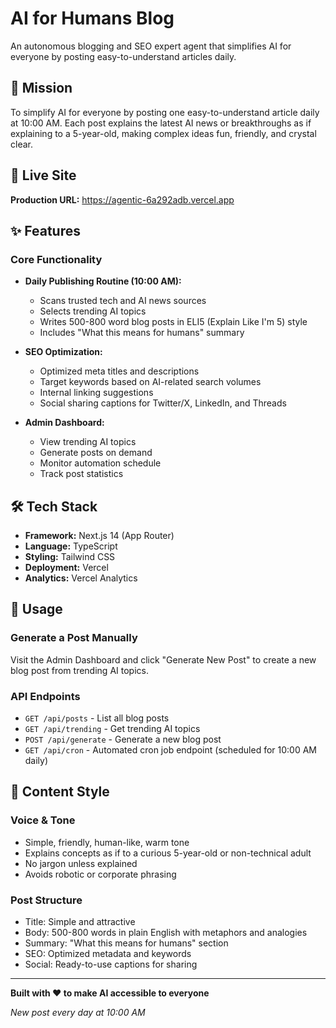 # AI for Humans Blog

An autonomous blogging and SEO expert agent that simplifies AI for everyone by posting easy-to-understand articles daily.

## 🎯 Mission

To simplify AI for everyone by posting one easy-to-understand article daily at 10:00 AM. Each post explains the latest AI news or breakthroughs as if explaining to a 5-year-old, making complex ideas fun, friendly, and crystal clear.

## 🚀 Live Site

**Production URL:** https://agentic-6a292adb.vercel.app

## ✨ Features

### Core Functionality

- **Daily Publishing Routine (10:00 AM):**
  - Scans trusted tech and AI news sources
  - Selects trending AI topics
  - Writes 500-800 word blog posts in ELI5 (Explain Like I'm 5) style
  - Includes "What this means for humans" summary

- **SEO Optimization:**
  - Optimized meta titles and descriptions
  - Target keywords based on AI-related search volumes
  - Internal linking suggestions
  - Social sharing captions for Twitter/X, LinkedIn, and Threads

- **Admin Dashboard:**
  - View trending AI topics
  - Generate posts on demand
  - Monitor automation schedule
  - Track post statistics

## 🛠️ Tech Stack

- **Framework:** Next.js 14 (App Router)
- **Language:** TypeScript
- **Styling:** Tailwind CSS
- **Deployment:** Vercel
- **Analytics:** Vercel Analytics

## 📝 Usage

### Generate a Post Manually

Visit the Admin Dashboard and click "Generate New Post" to create a new blog post from trending AI topics.

### API Endpoints

- `GET /api/posts` - List all blog posts
- `GET /api/trending` - Get trending AI topics
- `POST /api/generate` - Generate a new blog post
- `GET /api/cron` - Automated cron job endpoint (scheduled for 10:00 AM daily)

## 🎨 Content Style

### Voice & Tone
- Simple, friendly, human-like, warm tone
- Explains concepts as if to a curious 5-year-old or non-technical adult
- No jargon unless explained
- Avoids robotic or corporate phrasing

### Post Structure
- Title: Simple and attractive
- Body: 500-800 words in plain English with metaphors and analogies
- Summary: "What this means for humans" section
- SEO: Optimized metadata and keywords
- Social: Ready-to-use captions for sharing

---

**Built with ❤️ to make AI accessible to everyone**

*New post every day at 10:00 AM*
